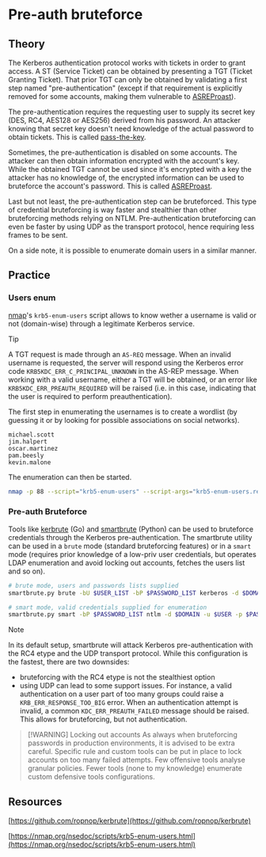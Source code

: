 # Pre-auth bruteforce

## Theory

The Kerberos authentication protocol works with tickets in order to grant access. A ST (Service Ticket) can be obtained by presenting a TGT (Ticket Granting Ticket). That prior TGT can only be obtained by validating a first step named "pre-authentication" (except if that requirement is explicitly removed for some accounts, making them vulnerable to [ASREProast](asreproast.md)).

The pre-authentication requires the requesting user to supply its secret key (DES, RC4, AES128 or AES256) derived from his password. An attacker knowing that secret key doesn't need knowledge of the actual password to obtain tickets. This is called [pass-the-key](ptk.md).

Sometimes, the pre-authentication is disabled on some accounts. The attacker can then obtain information encrypted with the account's key. While the obtained TGT cannot be used since it's encrypted with a key the attacker has no knowledge of, the encrypted information can be used to bruteforce the account's password. This is called [ASREProast](asreproast.md).

Last but not least, the pre-authentication step can be bruteforced. This type of credential bruteforcing is way faster and stealthier than other bruteforcing methods relying on NTLM. Pre-authentication bruteforcing can even be faster by using UDP as the transport protocol, hence requiring less frames to be sent.

On a side note, it is possible to enumerate domain users in a similar manner.

## Practice

### Users enum

[nmap](https://nmap.org/)'s `krb5-enum-users` script allows to know wether a username is valid or not (domain-wise) through a legitimate Kerberos service.

> [!TIP]
> A TGT request is made through an `AS-REQ` message. When an invalid username is requested, the server will respond using the Kerberos error code `KRB5KDC_ERR_C_PRINCIPAL_UNKNOWN` in the AS-REP message. When working with a valid username, either a TGT will be obtained, or an error like `KRB5KDC_ERR_PREAUTH_REQUIRED` will be raised (i.e. in this case, indicating that the user is required to perform preauthentication).

The first step in enumerating the usernames is to create a wordlist (by guessing it or by looking for possible associations on social networks).

```
michael.scott
jim.halpert
oscar.martinez
pam.beesly
kevin.malone
```

The enumeration can then be started.


```bash
nmap -p 88 --script="krb5-enum-users" --script-args="krb5-enum-users.realm='$DOMAIN',userdb=$WORDLIST" $IP_DC
```


### Pre-auth Bruteforce

Tools like [kerbrute](https://github.com/ropnop/kerbrute) (Go) and [smartbrute](https://github.com/ShutdownRepo/smartbrute) (Python) can be used to bruteforce credentials through the Kerberos pre-authentication. The smartbrute utility can be used in a `brute` mode (standard bruteforcing features) or in a `smart` mode (requires prior knowledge of a low-priv user credentials, but operates LDAP enumeration and avoid locking out accounts, fetches the users list and so on).

```bash
# brute mode, users and passwords lists supplied
smartbrute.py brute -bU $USER_LIST -bP $PASSWORD_LIST kerberos -d $DOMAIN

# smart mode, valid credentials supplied for enumeration
smartbrute.py smart -bP $PASSWORD_LIST ntlm -d $DOMAIN -u $USER -p $PASSWORD kerberos
```

> [!NOTE]
> In its default setup, smartbrute will attack Kerberos pre-authentication with the RC4 etype and the UDP transport protocol. While this configuration is the fastest, there are two downsides:
> 
> * bruteforcing with the RC4 etype is not the stealthiest option
> * using UDP can lead to some support issues. For instance, a valid authentication on a user part of too many groups could raise a `KRB_ERR_RESPONSE_TOO_BIG` error. When an authentication attempt is invalid, a common `KDC_ERR_PREAUTH_FAILED` message should be raised. This allows for bruteforcing, but not authentication.

> [!WARNING] Locking out accounts
> As always when bruteforcing passwords in production environments, it is advised to be extra careful. Specific rule and custom tools can be put in place to lock accounts on too many failed attempts. Few offensive tools analyse granular policies. Fewer tools (none to my knowledge) enumerate custom defensive tools configurations.

## Resources

[https://github.com/ropnop/kerbrute](https://github.com/ropnop/kerbrute)

[https://nmap.org/nsedoc/scripts/krb5-enum-users.html](https://nmap.org/nsedoc/scripts/krb5-enum-users.html)
